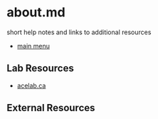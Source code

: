 # about.md

short help notes and links to additional resources

* [main menu](../index.md)

## Lab Resources

* [acelab.ca](https://acelab.cbrain.mcgill.ca/)

## External Resources


